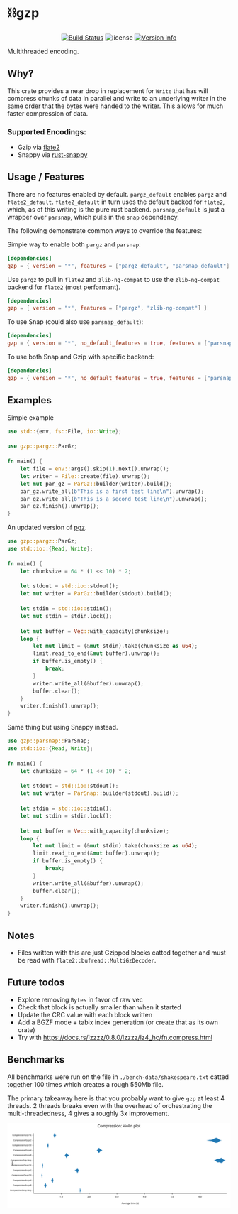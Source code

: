 # ⛓️gzp

<p align="center">
  <a href="https://github.com/sstadick/gzp/actions?query=workflow%3Aci"><img src="https://github.com/sstadick/gzp/workflows/ci/badge.svg" alt="Build Status"></a>
  <img src="https://img.shields.io/crates/l/gzp.svg" alt="license">
  <a href="https://crates.io/crates/gzp"><img src="https://img.shields.io/crates/v/gzp.svg?colorB=319e8c" alt="Version info"></a><br>
</p>

Multithreaded encoding.

## Why?

This crate provides a near drop in replacement for `Write` that has will compress chunks of data in parallel and write
to an underlying writer in the same order that the bytes were handed to the writer. This allows for much faster
compression of data.

### Supported Encodings:

- Gzip via [flate2](https://docs.rs/flate2/)
- Snappy via [rust-snappy](https://docs.rs/snap)

## Usage / Features

There are no features enabled by default. `pargz_default` enables `pargz` and `flate2_default`. `flate2_default` in turn
uses the default backed for `flate2`, which, as of this writing is the pure rust backend. `parsnap_default` is just a
wrapper over `parsnap`, which pulls in the `snap` dependency.

The following demonstrate common ways to override the features:

Simple way to enable both `pargz` and `parsnap`:

```toml
[dependencies]
gzp = { version = "*", features = ["pargz_default", "parsnap_default"] }
```

Use `pargz` to pull in `flate2` and `zlib-ng-compat` to use the `zlib-ng-compat` backend for `flate2` (most performant).

```toml
[dependencies]
gzp = { version = "*", features = ["pargz", "zlib-ng-compat"] }
```

To use Snap (could also use `parsnap_default`):

```toml
[dependencies]
gzp = { version = "*", no_default_features = true, features = ["parsnap"] }
```

To use both Snap and Gzip with specific backend:

```toml
[dependencies]
gzp = { version = "*", no_default_features = true, features = ["parsnap_default", "pargz", "zlib-ng-compat"] }
```

## Examples

Simple example

```rust
use std::{env, fs::File, io::Write};

use gzp::pargz::ParGz;

fn main() {
    let file = env::args().skip(1).next().unwrap();
    let writer = File::create(file).unwrap();
    let mut par_gz = ParGz::builder(writer).build();
    par_gz.write_all(b"This is a first test line\n").unwrap();
    par_gz.write_all(b"This is a second test line\n").unwrap();
    par_gz.finish().unwrap();
}
```

An updated version of [pgz](https://github.com/vorner/pgz).

```rust
use gzp::pargz::ParGz;
use std::io::{Read, Write};

fn main() {
    let chunksize = 64 * (1 << 10) * 2;

    let stdout = std::io::stdout();
    let mut writer = ParGz::builder(stdout).build();

    let stdin = std::io::stdin();
    let mut stdin = stdin.lock();

    let mut buffer = Vec::with_capacity(chunksize);
    loop {
        let mut limit = (&mut stdin).take(chunksize as u64);
        limit.read_to_end(&mut buffer).unwrap();
        if buffer.is_empty() {
            break;
        }
        writer.write_all(&buffer).unwrap();
        buffer.clear();
    }
    writer.finish().unwrap();
}
```

Same thing but using Snappy instead.

```rust
use gzp::parsnap::ParSnap;
use std::io::{Read, Write};

fn main() {
    let chunksize = 64 * (1 << 10) * 2;

    let stdout = std::io::stdout();
    let mut writer = ParSnap::builder(stdout).build();

    let stdin = std::io::stdin();
    let mut stdin = stdin.lock();

    let mut buffer = Vec::with_capacity(chunksize);
    loop {
        let mut limit = (&mut stdin).take(chunksize as u64);
        limit.read_to_end(&mut buffer).unwrap();
        if buffer.is_empty() {
            break;
        }
        writer.write_all(&buffer).unwrap();
        buffer.clear();
    }
    writer.finish().unwrap();
}
```

## Notes

- Files written with this are just Gzipped blocks catted together and must be read
  with `flate2::bufread::MultiGzDecoder`.

## Future todos

- Explore removing `Bytes` in favor of raw vec
- Check that block is actually smaller than when it started
- Update the CRC value with each block written
- Add a BGZF mode + tabix index generation (or create that as its own crate)
- Try with https://docs.rs/lzzzz/0.8.0/lzzzz/lz4_hc/fn.compress.html

## Benchmarks

All benchmarks were run on the file in `./bench-data/shakespeare.txt` catted together 100 times which creates a rough
550Mb file.

The primary takeaway here is that you probably want to give `gzp` at least 4 threads. 2 threads breaks even with the
overhead of orchestrating the multi-threadedness, 4 gives a roughly 3x improvement.

![benchmarks](./violin.svg)
